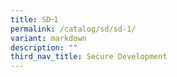 ```yaml
---
title: SD᠆1
permalink: /catalog/sd/sd-1/
variant: markdown
description: ""
third_nav_title: Secure Development
---
```

